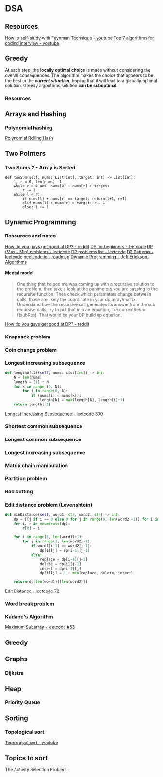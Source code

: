# DSA

## Resources

[How to self-study with Feynman Technique - youtube](https://www.youtube.com/watch?v=1O6qAssKqlU)
[Top 7 algorithms for coding interview - youtube](https://www.youtube.com/watch?v=guKRryH1yho)

## Greedy

At each step, the **locally optimal choice** is made without considering the overall consequences. The algorithm makes the choice that appears to be the best in the ***current situation***, hoping that it will lead to a globally optimal solution. Greedy algorithms solution **can be suboptimal**.

### Resources


## Arrays and Hashing

### Polynomial hashing

[Polynomial Rolling Hash](https://byby.dev/polynomial-rolling-hash)


## Two Pointers

### Two Sums 2 - Array is Sorted

```python3
def twoSum(self, nums: List[int], target: int) -> List[int]:
    l, r = 0, len(nums) -1
    while r > 0 and  nums[0] + nums[r] > target:
        r -= 1
    while l < r:
        if nums[l] + nums[r] == target: return(l+1, r+1)
        elif nums[l] + nums[r] > target: r-= 1
        else: l += 1
```

## Dynamic Programming


### Resources and notes

[How do you guys get good at DP? - reddit](https://www.reddit.com/r/leetcode/comments/sv82tg/how_do_you_guys_get_good_at_dp/)
[DP for beginners - leetcode](https://leetcode.com/discuss/study-guide/662866/DP-for-Beginners-Problems-or-Patterns-or-Sample-Solutions)
[DP (Max - Min) problems - leetcode](https://leetcode.com/list/55ac4kuc/)
[DP problems list - leetcode](https://leetcode.com/list/55ac4kuc/)
[DP Patterns - leetcode](https://leetcode.com/discuss/study-guide/458695/Dynamic-Programming-Patterns)
[neetcode.io - roadmap](https://neetcode.io/roadmap])
[Dynamic Programming - Jeff Erickson - Algorithms](http://jeffe.cs.illinois.edu/teaching/algorithms/book/03-dynprog.pdf)

#### Mental model

>One thing that helped me was coming up with a recursive solution to the problem, then take a look at the parameters you are passing to the recursive function. Then check which parameters change between calls, those are likely the coordinate in your dp array/matrix.
>Understand how the recursive call generates its answer from the sub recursive calls, try to put that into an equation, like currentRes = f(subRes). That would be your DP build up equation.

[How do you guys get good at DP? - reddit](https://www.reddit.com/r/leetcode/comments/sv82tg/how_do_you_guys_get_good_at_dp/)

### Knapsack problem

### Coin change problem

### Longest increasing subsequence

```python
def lengthOfLIS(self, nums: List[int]) -> int:
    N = len(nums)
    length = [1] * N
    for k in range (0, N):
        for i in range(0, k):
            if (nums[i] < nums[k]):
                length[k] = max(length[k], length[i]+1)
    return length[-1]
```

[Longest Increasing Subsequence - leetcode 300](https://leetcode.com/problems/longest-increasing-subsequence/)

### Shortest common subsequence

### Longest common subsequence

### Longest increasing subsequence

### Matrix chain manipulation

### Partition problem

### Rod cutting

### Edit distance problem (Levenshtein)

```python
def minDistance(self, word1: str, word2: str) -> int:
    dp = [[j if i == 0 else 0 for j in range(0, len(word2)+1)] for i in range(0, len(word1)+1)]
    for i, r in enumerate(dp):
        r[0] = i

    for i in range(1, len(word1)+1):
        for j in range(1, len(word2)+1):
            if word1[i-1] == word2[j-1]:
                dp[i][j] = dp[i-1][j-1]
            else:
                replace = dp[i-1][j-1]
                delete = dp[i][j-1]
                insert = dp[i-1][j]
                dp[i][j] = 1 + min(replace, delete, insert)

    return(dp[len(word1)][len(word2)])
```

[Edit Distance - leetcode 72](https://leetcode.com/problems/edit-distance/)

### Word break problem

### Kadane's Algorithm

[Maximum Subarray - leetcode #53](https://leetcode.com/problems/maximum-subarray/)


## Greedy


## Graphs
	
### Dijkstra


## Heap

### Priority Queue


## Sorting

### Topological sort

[Topological sort - youtube](https://www.youtube.com/watch?v=i9Uo7B1WiEE)

## Topics to sort

The Activity Selection Problem


